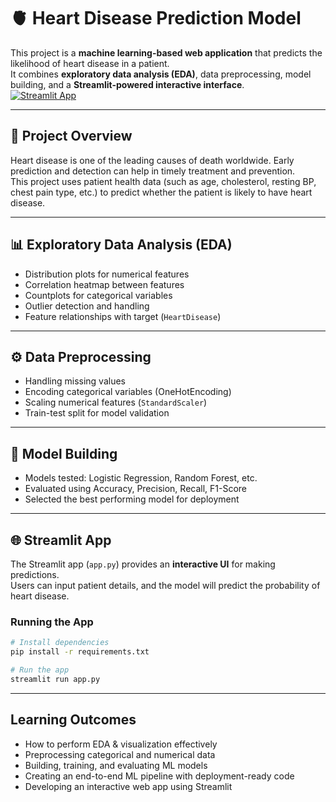 # 🫀 Heart Disease Prediction Model  

This project is a **machine learning-based web application** that predicts the likelihood of heart disease in a patient.  
It combines **exploratory data analysis (EDA)**, data preprocessing, model building, and a **Streamlit-powered interactive interface**. 
<br>
[![Streamlit App](https://static.streamlit.io/badges/streamlit_badge_black_white.svg)]((https://htdqcsdoettchqnq97nugy.streamlit.app/))


---

## 📌 Project Overview  
Heart disease is one of the leading causes of death worldwide. Early prediction and detection can help in timely treatment and prevention.  
This project uses patient health data (such as age, cholesterol, resting BP, chest pain type, etc.) to predict whether the patient is likely to have heart disease.  

---


## 📊 Exploratory Data Analysis (EDA)  
- Distribution plots for numerical features  
- Correlation heatmap between features  
- Countplots for categorical variables  
- Outlier detection and handling  
- Feature relationships with target (`HeartDisease`)  

---

## ⚙️ Data Preprocessing  
- Handling missing values  
- Encoding categorical variables (OneHotEncoding)  
- Scaling numerical features (`StandardScaler`)  
- Train-test split for model validation  

---

## 🤖 Model Building  
- Models tested: Logistic Regression, Random Forest, etc.  
- Evaluated using Accuracy, Precision, Recall, F1-Score  
- Selected the best performing model for deployment  

---

## 🌐 Streamlit App  
The Streamlit app (`app.py`) provides an **interactive UI** for making predictions.  
Users can input patient details, and the model will predict the probability of heart disease.  

### Running the App  
```bash
# Install dependencies
pip install -r requirements.txt  

# Run the app
streamlit run app.py
```
---

## Learning Outcomes
- How to perform EDA & visualization effectively
- Preprocessing categorical and numerical data
- Building, training, and evaluating ML models
- Creating an end-to-end ML pipeline with deployment-ready code
- Developing an interactive web app using Streamlit

